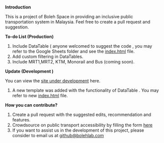 **Introduction**

This is a  project of  Boleh Space in providing an inclusive public transportation system in Malaysia. Feel free to create a pull request and suggestion.

**To-do List (Production)**

 1. Include DataTable ( anyone welcomed to suggest the code , you may refer to the Google Sheets folder and see the [index.html](https://raw.githubusercontent.com/bolehspace/public-transport-accessibility-report/main/Google%20Sheets/index.html) file.
 2. Add custom filtering in DataTables.
 3. Include MRT1,MRT2, KTM, Monorail and Bus (coming soon).

**Update (Development )** 

You can view the [site under development](https://bolehspace.github.io/public-transport-accessibility-report/) here. 

 1.  A new template was added with the functionality of DataTable .  You may refer to new [index.html](https://github.com/bolehspace/public-transport-accessibility-report/blob/main/v0.2/index.html) file. 

**How you can contribute?**

 1. Create a pull request with the suggested edits, recommendation and features.
 2. Crowdsource on public transport accessibility by filling the form [here](https://forms.gle/usFXGCb3PqC34h1P6)
 3.  If you want to assist us in the development of this project, please consider to email us at github@bolehlab.com

